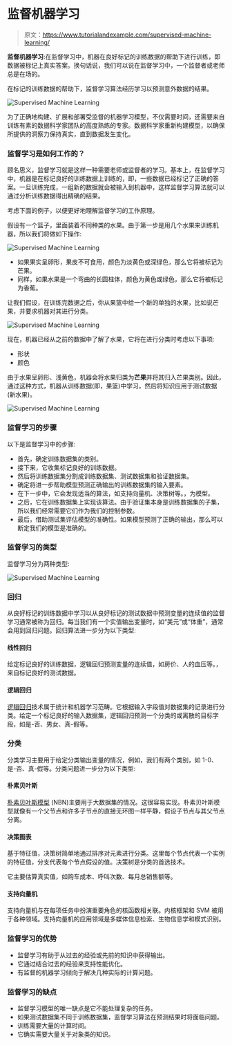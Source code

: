 # 监督机器学习

> 原文：<https://www.tutorialandexample.com/supervised-machine-learning/>

**监督机器学习**:在监督学习中，机器在良好标记的训练数据的帮助下进行训练，即数据被标记上真实答案。换句话说，我们可以说在监督学习中，一个监督者或老师总是在场的。

在标记的训练数据的帮助下，监督学习算法经历学习以预测意外数据的结果。

![Supervised Machine Learning ](img/0fa330c99b1468eb7fe68b09f71c2288.png)

为了正确地构建、扩展和部署受监督的机器学习模型，不仅需要时间，还需要来自训练有素的数据科学家团队的高度熟练的专家。数据科学家重新构建模型，以确保所提供的洞察力保持真实，直到数据发生变化。

### 监督学习是如何工作的？

顾名思义，监督学习就是这样一种需要老师或监督者的学习。基本上，在监督学习中，机器是在标记良好的训练数据上训练的，即，一些数据已经标记了正确的答案。一旦训练完成，一组新的数据就会被输入到机器中，这样监督学习算法就可以通过分析训练数据得出精确的结果。

考虑下面的例子，以便更好地理解监督学习的工作原理。

假设有一个篮子，里面装着不同种类的水果。由于第一步是用几个水果来训练机器，所以我们将做如下操作:

![Supervised Machine Learning ](img/8e3dde92ff6a595e88fd9f8d3219e8aa.png)

*   如果果实呈卵形，果皮不可食用，颜色为淡黄色或深绿色，那么它将被标记为芒果。
*   同样，如果水果是一个弯曲的长圆柱体，颜色为黄色或绿色，那么它将被标记为香蕉。

让我们假设，在训练完数据之后，你从果篮中给一个新的单独的水果，比如说芒果，并要求机器对其进行分类。

![Supervised Machine Learning ](img/1435b3f53af1dc10c2e96cd33f9b2bca.png)

现在，机器已经从之前的数据中了解了水果，它将在进行分类时考虑以下事项:

*   形状
*   颜色

由于水果呈卵形、浅黄色，机器会将水果归类为**芒果**并将其归入芒果类别。因此，通过这种方式，机器从训练数据(即，果篮)中学习，然后将知识应用于测试数据(新水果)。

![Supervised Machine Learning ](img/d53b54c7382320a0845387462438715f.png)

### 监督学习的步骤

以下是监督学习中的步骤:

*   首先，确定训练数据集的类别。
*   接下来，它收集标记良好的训练数据。
*   然后将训练数据集分割成训练数据集、测试数据集和验证数据集。
*   确定将进一步帮助模型预测正确输出的训练数据集的输入要素。
*   在下一步中，它会发现适当的算法，如支持向量机、决策树等。，为模型。
*   之后，它在训练数据集上实现该算法。由于验证集本身是训练数据集的子集，所以我们经常需要它们作为我们的控制参数。
*   最后，借助测试集评估模型的准确性。如果模型预测了正确的输出，那么可以断定我们的模型是准确的。

### 监督学习的类型

监督学习分为两种类型:

![Supervised Machine Learning ](img/d750cf75129436ea17366abb94d3678f.png)

### 回归

从良好标记的训练数据中学习以从良好标记的测试数据中预测变量的连续值的监督学习通常被称为回归。每当我们有一个实值输出变量时，如“美元”或“体重”，通常会用到回归问题。回归算法进一步分为以下类型:

#### 线性回归

给定标记良好的训练数据，逻辑回归预测变量的连续值，如房价、人的血压等。，来自标记良好的测试数据。

#### 逻辑回归

[逻辑回归](https://www.tutorialandexample.com/logistic-regression/)技术属于统计和机器学习范畴。它根据输入字段值对数据集的记录进行分类。给定一个标记良好的输入数据集，逻辑回归预测一个分类的或离散的目标字段，如是-否、男女、真-假等。

### 分类

分类学习主要用于给定分类输出变量的情况，例如，我们有两个类别，如 1-0、是-否、真-假等。分类问题进一步分为以下类型:

#### 朴素贝叶斯

[朴素贝叶斯模型](https://www.tutorialandexample.com/naive-bayes-algorithm-in-machine-learning/) (NBN)主要用于大数据集的情况。这很容易实现。朴素贝叶斯模型就像有一个父节点和许多子节点的直接无环图一样平静，假设子节点与其父节点分离。

#### 决策图表

基于特征值，决策树简单地通过排序对元素进行分类。这里每个节点代表一个实例的特征值，分支代表每个节点假设的值。决策树是分类的首选技术。

它主要估算真实值，如购车成本、呼叫次数、每月总销售额等。

#### 支持向量机

支持向量机与在每项任务中扮演重要角色的核函数相关联。内核框架和 SVM 被用于各种领域。支持向量机的应用领域是多媒体信息检索、生物信息学和模式识别。

### 监督学习的优势

*   监督学习有助于从过去的经验或先前的知识中获得输出。
*   它通过结合过去的经验来支持性能优化。
*   有监督的机器学习倾向于解决几种实际的计算问题。

### 监督学习的缺点

*   监督学习模型的唯一缺点是它不能处理复杂的任务。
*   如果测试数据集不同于训练数据集，监督学习算法在预测结果时将面临问题。
*   训练需要大量的计算时间。
*   它确实需要大量关于对象类的知识。